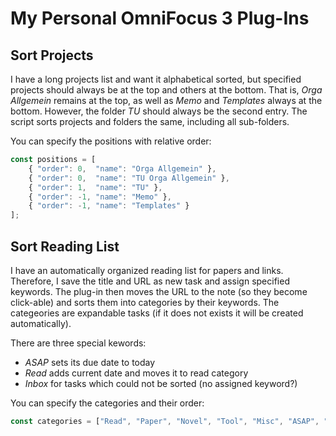 # My Personal OmniFocus 3 Plug-Ins

## Sort Projects
I have a long projects list and want it alphabetical sorted, but specified projects should always be at the top and others at the bottom.
That is, *Orga Allgemein* remains at the top, as well as *Memo* and *Templates* always at the bottom.
However, the folder *TU* should always be the second entry.
The script sorts projects and folders the same, including all sub-folders.

You can specify the positions with relative order:
```javascript
const positions = [
    { "order": 0,  "name": "Orga Allgemein" }, 
    { "order": 0,  "name": "TU Orga Allgemein" },
    { "order": 1,  "name": "TU" },
    { "order": -1, "name": "Memo" },
    { "order": -1, "name": "Templates" }
];
```

## Sort Reading List
I have an automatically organized reading list for papers and links.
Therefore, I save the title and URL as new task and assign specified keywords.
The plug-in then moves the URL to the note (so they become click-able) and sorts them into categories by their keywords.
The categeories are expandable tasks (if it does not exists it will be created automatically).

There are three special kewords:
- *ASAP* sets its due date to today
- *Read* adds current date and moves it to read category
- *Inbox* for tasks which could not be sorted (no assigned keyword?)

You can specify the categories and their order:
```javascript
const categories = ["Read", "Paper", "Novel", "Tool", "Misc", "ASAP", "Fun", "Explore", "Voting", "Promotion", "Skills", "Inbox"];
```
